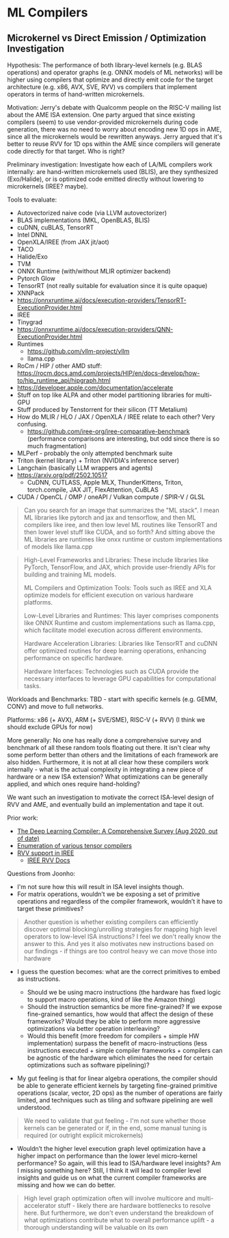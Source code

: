 # ML Compilers

## Microkernel vs Direct Emission / Optimization Investigation

Hypothesis: The performance of both library-level kernels (e.g. BLAS operations) and operator graphs (e.g. ONNX models of ML networks) will be higher using compilers that optimize and directly emit code for the target architecture (e.g. x86, AVX, SVE, RVV) vs compilers that implement operators in terms of hand-written microkernels.

Motivation: Jerry's debate with Qualcomm people on the RISC-V mailing list about the AME ISA extension. One party argued that since existing compilers (seem) to use vendor-provided microkernels during code generation, there was no need to worry about encoding new 1D ops in AME, since all the microkernels would be rewritten anyways. Jerry argued that it's better to reuse RVV for 1D ops within the AME since compilers will generate code directly for that target. Who is right?

Preliminary investigation: Investigate how each of LA/ML compilers work internally: are hand-written microkernels used (BLIS), are they synthesized (Exo/Halide), or is optimized code emitted directly without lowering to microkernels (IREE? maybe).

Tools to evaluate:

- Autovectorized naive code (via LLVM autovectorizer)
- BLAS implementations (MKL, OpenBLAS, BLIS)
- cuDNN, cuBLAS, TensorRT
- Intel DNNL
- OpenXLA/IREE (from JAX jit/aot)
- TACO
- Halide/Exo
- TVM
- ONNX Runtime (with/without MLIR optimizer backend)
- Pytorch Glow
- TensorRT (not really suitable for evaluation since it is quite opaque)
- XNNPack
- https://onnxruntime.ai/docs/execution-providers/TensorRT-ExecutionProvider.html
- IREE
- Tinygrad
- https://onnxruntime.ai/docs/execution-providers/QNN-ExecutionProvider.html
- Runtimes
  - https://github.com/vllm-project/vllm
  - llama.cpp
- RoCm / HIP / other AMD stuff: https://rocm.docs.amd.com/projects/HIP/en/docs-develop/how-to/hip_runtime_api/hipgraph.html
- https://developer.apple.com/documentation/accelerate
- Stuff on top like ALPA and other model partitioning libraries for multi-GPU
- Stuff produced by Tenstorrent for their silicon (TT Metalium)
- How do MLIR / HLO / JAX / OpenXLA / IREE relate to each other? Very confusing.
  - https://github.com/iree-org/iree-comparative-benchmark (performance comparisons are interesting, but odd since there is so much fragmentation)
- MLPerf - probably the only attempted benchmark suite
- Triton (kernel library) + Triton (NVIDIA's inference server)
- Langchain (basically LLM wrappers and agents)
- https://arxiv.org/pdf/2502.10517
  - CuDNN, CUTLASS, Apple MLX, ThunderKittens, Triton, torch.compile, JAX JIT, FlexAttention, CuBLAS
- CUDA / OpenCL / OMP / oneAPI / Vulkan compute / SPIR-V / GLSL

> Can you search for an image that summarizes the "ML stack". I mean ML libraries like pytorch and jax and tensorflow, and then ML compilers like iree, and then low level ML routines like TensorRT and then lower level stuff like CUDA, and so forth? And sitting above the ML libraries are runtimes like onxx runtime or custom implementations of models like llama.cpp

> High-Level Frameworks and Libraries: These include libraries like PyTorch, TensorFlow, and JAX, which provide user-friendly APIs for building and training ML models.
>
> ML Compilers and Optimization Tools: Tools such as IREE and XLA optimize models for efficient execution on various hardware platforms.
>
> Low-Level Libraries and Runtimes: This layer comprises components like ONNX Runtime and custom implementations such as llama.cpp, which facilitate model execution across different environments.
>
> Hardware Acceleration Libraries: Libraries like TensorRT and cuDNN offer optimized routines for deep learning operations, enhancing performance on specific hardware.
>
> Hardware Interfaces: Technologies such as CUDA provide the necessary interfaces to leverage GPU capabilities for computational tasks.

Workloads and Benchmarks: TBD - start with specific kernels (e.g. GEMM, CONV) and move to full networks.

Platforms: x86 (+ AVX), ARM (+ SVE/SME), RISC-V (+ RVV) (I think we should exclude GPUs for now)

More generally: No one has really done a comprehensive survey and benchmark of all these random tools floating out there. It isn't clear why some perform better than others and the limitations of each framework are also hidden. Furthermore, it is not at all clear how these compilers work internally - what is the actual complexity in integrating a new piece of hardware or a new ISA extension? What optimizations can be generally applied, and which ones require hand-holding?

We want such an investigation to motivate the correct ISA-level design of RVV and AME, and eventually build an implementation and tape it out.

Prior work:

- [The Deep Learning Compiler: A Comprehensive Survey (Aug 2020, out of date)](https://arxiv.org/pdf/2002.03794.pdf)
- [Enumeration of various tensor compilers](https://github.com/merrymercy/awesome-tensor-compilers)
- [RVV support in IREE](https://medium.com/@rednoahhsu/ml-compiler-for-risc-v-vector-1960abd1626b)
  - [IREE RVV Docs](https://iree.dev/building-from-source/riscv/#optional-configuration)

Questions from Joonho:

- I'm not sure how this will result in ISA level insights though.
- For matrix operations, wouldn’t we be exposing a set of primitive operations and regardless of the compiler framework, wouldn’t it have to target these primitives?

> Another question is whether existing compilers can efficiently discover optimal blocking/unrolling strategies for mapping high level operators to low-level ISA instructions? I feel we don't really know the answer to this. And yes it also motivates new instructions based on our findings - if things are too control heavy we can move those into hardware

- I guess the question becomes: what are the correct primitives to embed as instructions.
  - Should we be using macro instructions (the hardware has fixed logic to support macro operations, kind of like the Amazon thing)
  - Should the instruction semantics be more fine-grained? If we expose fine-grained semantics, how would that affect the design of these frameworks? Would they be able to perform more aggressive optimizations via better operation interleaving?
  - Would this benefit (more freedom for compilers + simple HW implementation) surpass the benefit of macro-instructions (less instructions executed + simple compiler frameworks + compilers can be agnostic of the hardware which eliminates the need for certain optimizations such as software pipelining)?

- My gut feeling is that for linear algebra operations, the compiler should be able to generate efficient kernels by targeting fine-grained primitive operations (scalar, vector, 2D ops) as the number of operations are fairly limited, and techniques such as tiling and software pipelining are well understood.

> We need to validate that gut feeling - I'm not sure whether those kernels can be generated or if, in the end, some manual tuning is required (or outright explicit microkernels)

- Wouldn’t the higher level execution graph level optimization have a higher impact on performance than the lower level micro-kernel performance? So again, will this lead to ISA/hardware level insights? Am I missing something here? Still, I think it will lead to compiler level insights and guide us on what the current compiler frameworks are missing and how we can do better.

> High level graph optimization often will involve multicore and multi-accelerator stuff - likely there are hardware bottlenecks to resolve here. But furthermore, we don't even understand the breakdown of what optimizations contribute what to overall performance uplift - a thorough understanding will be valuable on its own
